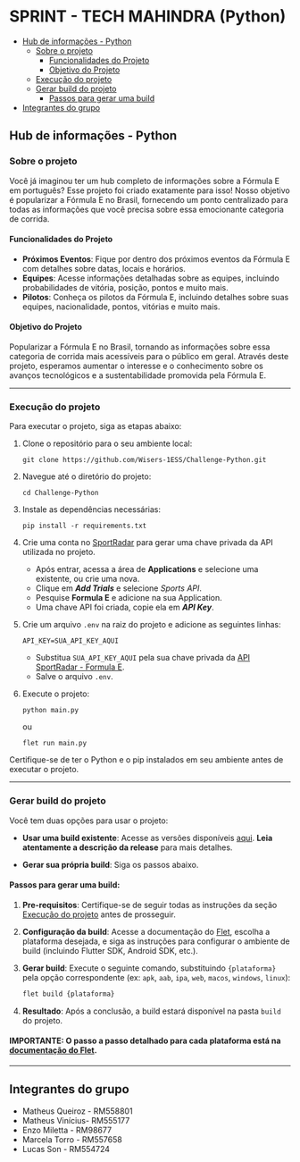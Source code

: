 # SPRINT - TECH MAHINDRA (Python)

- [Hub de informações - Python](#hub-de-informações---python)
   - [Sobre o projeto](#sobre-o-projeto)
      - [Funcionalidades do Projeto](#funcionalidades-do-projeto)
      - [Objetivo do Projeto](#objetivo-do-projeto)
  - [Execução do projeto](#execução-do-projeto)
  - [Gerar build do projeto](#gerar-build-do-projeto)
    - [Passos para gerar uma build](#passos-para-gerar-uma-build)
- [Integrantes do grupo](#integrantes-do-grupo)

## Hub de informações - Python

### Sobre o projeto

Você já imaginou ter um hub completo de informações sobre a Fórmula E em português? Esse projeto foi criado exatamente para isso! Nosso objetivo é popularizar a Fórmula E no Brasil, fornecendo um ponto centralizado para todas as informações que você precisa sobre essa emocionante categoria de corrida.

#### Funcionalidades do Projeto

- **Próximos Eventos**: Fique por dentro dos próximos eventos da Fórmula E com detalhes sobre datas, locais e horários.
- **Equipes**: Acesse informações detalhadas sobre as equipes, incluindo probabilidades de vitória, posição, pontos e muito mais.
- **Pilotos**: Conheça os pilotos da Fórmula E, incluindo detalhes sobre suas equipes, nacionalidade, pontos, vitórias e muito mais.

#### Objetivo do Projeto

Popularizar a Fórmula E no Brasil, tornando as informações sobre essa categoria de corrida mais acessíveis para o público em geral. Através deste projeto, esperamos aumentar o interesse e o conhecimento sobre os avanços tecnológicos e a sustentabilidade promovida pela Fórmula E.

---

### Execução do projeto

Para executar o projeto, siga as etapas abaixo:

1. Clone o repositório para o seu ambiente local:

   ```
   git clone https://github.com/Wisers-1ESS/Challenge-Python.git
   ```

2. Navegue até o diretório do projeto:

   ```
   cd Challenge-Python
   ```

3. Instale as dependências necessárias:

   ```
   pip install -r requirements.txt
   ```

4. Crie uma conta no <a href="https://console.sportradar.com/">SportRadar</a> para gerar uma chave privada da API utilizada no projeto.
   - Após entrar, acessa a área de **Applications** e selecione uma existente, ou crie uma nova.
   - Clique em **_Add Trials_** e selecione _Sports API_.
   - Pesquise **Formula E** e adicione na sua Application.
   - Uma chave API foi criada, copie ela em **_API Key_**.
5. Crie um arquivo `.env` na raiz do projeto e adicione as seguintes linhas:

   ```
   API_KEY=SUA_API_KEY_AQUI
   ```

   - Substitua `SUA_API_KEY_AQUI` pela sua chave privada da <a href="https://developer.sportradar.com/racing/reference/formula-e-overview" target="_blank">API SportRadar - Formula E</a>.
   - Salve o arquivo `.env`.

6. Execute o projeto:

   ```
   python main.py
   ```
   ou
   ```
   flet run main.py
   ```

Certifique-se de ter o Python e o pip instalados em seu ambiente antes de executar o projeto.


---

### Gerar build do projeto

Você tem duas opções para usar o projeto:

- **Usar uma build existente**: Acesse as versões disponíveis [aqui](https://github.com/Wisers-1ESS/Challenge-Python/releases). **Leia atentamente a descrição da release** para mais detalhes.
  
- **Gerar sua própria build**: Siga os passos abaixo.

#### Passos para gerar uma build:

1. **Pre-requisitos**: Certifique-se de seguir todas as instruções da seção [Execução do projeto](#execução-do-projeto) antes de prosseguir.

2. **Configuração da build**: Acesse a documentação do [Flet](https://flet.dev/docs/publish), escolha a plataforma desejada, e siga as instruções para configurar o ambiente de build (incluindo Flutter SDK, Android SDK, etc.).

3. **Gerar build**: Execute o seguinte comando, substituindo `{plataforma}` pela opção correspondente (ex: `apk`, `aab`, `ipa`, `web`, `macos`, `windows`, `linux`):

   ```bash
   flet build {plataforma}
   ```

4. **Resultado**: Após a conclusão, a build estará disponível na pasta `build` do projeto.

#### **IMPORTANTE**: O passo a passo detalhado para cada plataforma está na [documentação do Flet](https://flet.dev/docs/publish).

---

## Integrantes do grupo

- Matheus Queiroz - RM558801
- Matheus Vinícius- RM555177
- Enzo Miletta - RM98677
- Marcela Torro - RM557658
- Lucas Son - RM554724